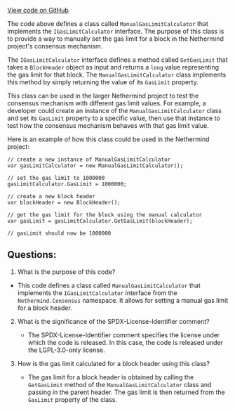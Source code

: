 [View code on GitHub](https://github.com/nethermindeth/nethermind/Nethermind.Consensus.Test/ManualGasLimitCalculator.cs)

The code above defines a class called `ManualGasLimitCalculator` that implements the `IGasLimitCalculator` interface. The purpose of this class is to provide a way to manually set the gas limit for a block in the Nethermind project's consensus mechanism.

The `IGasLimitCalculator` interface defines a method called `GetGasLimit` that takes a `BlockHeader` object as input and returns a `long` value representing the gas limit for that block. The `ManualGasLimitCalculator` class implements this method by simply returning the value of its `GasLimit` property.

This class can be used in the larger Nethermind project to test the consensus mechanism with different gas limit values. For example, a developer could create an instance of the `ManualGasLimitCalculator` class and set its `GasLimit` property to a specific value, then use that instance to test how the consensus mechanism behaves with that gas limit value.

Here is an example of how this class could be used in the Nethermind project:

```
// create a new instance of ManualGasLimitCalculator
var gasLimitCalculator = new ManualGasLimitCalculator();

// set the gas limit to 1000000
gasLimitCalculator.GasLimit = 1000000;

// create a new block header
var blockHeader = new BlockHeader();

// get the gas limit for the block using the manual calculator
var gasLimit = gasLimitCalculator.GetGasLimit(blockHeader);

// gasLimit should now be 1000000
```
## Questions: 
 1. What is the purpose of this code?
   - This code defines a class called `ManualGasLimitCalculator` that implements the `IGasLimitCalculator` interface from the `Nethermind.Consensus` namespace. It allows for setting a manual gas limit for a block header.

2. What is the significance of the SPDX-License-Identifier comment?
   - The SPDX-License-Identifier comment specifies the license under which the code is released. In this case, the code is released under the LGPL-3.0-only license.

3. How is the gas limit calculated for a block header using this class?
   - The gas limit for a block header is obtained by calling the `GetGasLimit` method of the `ManualGasLimitCalculator` class and passing in the parent header. The gas limit is then returned from the `GasLimit` property of the class.